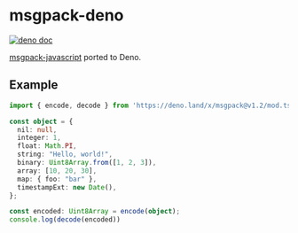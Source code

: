# msgpack-deno
[![deno doc](https://doc.deno.land/badge.svg)](https://doc.deno.land/https/deno.land/x/msgpack@v1.2/mod.ts)

[msgpack-javascript](https://github.com/msgpack/msgpack-javascript) ported to Deno.

## Example

```typescript
import { encode, decode } from 'https://deno.land/x/msgpack@v1.2/mod.ts';

const object = {
  nil: null,
  integer: 1,
  float: Math.PI,
  string: "Hello, world!",
  binary: Uint8Array.from([1, 2, 3]),
  array: [10, 20, 30],
  map: { foo: "bar" },
  timestampExt: new Date(),
};

const encoded: Uint8Array = encode(object);
console.log(decode(encoded))

```
